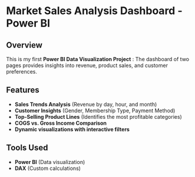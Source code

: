 # Market Sales Analysis Dashboard - Power BI

##  Overview  
This is my first **Power BI Data Visualization Project** :
The dashboard of two pages provides insights into revenue, product sales, and customer preferences.  

##  Features  
-  **Sales Trends Analysis** (Revenue by day, hour, and month)  
-  **Customer Insights** (Gender, Membership Type, Payment Method)  
-  **Top-Selling Product Lines** (Identifies the most profitable categories)  
-  **COGS vs. Gross Income Comparison**  
-  **Dynamic visualizations with interactive filters**  

##  Tools Used  
- **Power BI** (Data visualization)  
- **DAX** (Custom calculations)  





